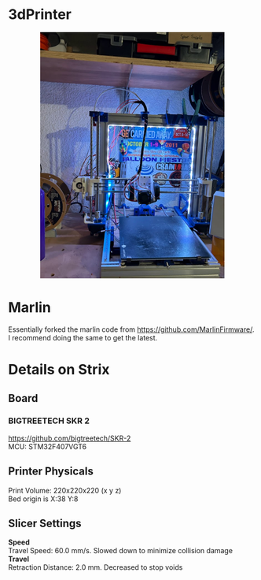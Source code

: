 # 3dPrinter
<p align="center">
<img src="img/strix.2023.3.jpg" height="500" alt="Strix" /></p>

# Marlin
Essentially forked the marlin code from https://github.com/MarlinFirmware/.  I recommend doing the same to get the latest.

# Details on Strix

## Board

### BIGTREETECH SKR 2
https://github.com/bigtreetech/SKR-2<br/>
MCU: STM32F407VGT6

## Printer Physicals
Print Volume: 220x220x220 (x y z)<br/>
Bed origin is X:38 Y:8

## Slicer Settings
**Speed**<br/>
Travel Speed: 60.0 mm/s. Slowed down to minimize collision damage<br/>
**Travel**<br/>
Retraction Distance: 2.0 mm. Decreased to stop voids
